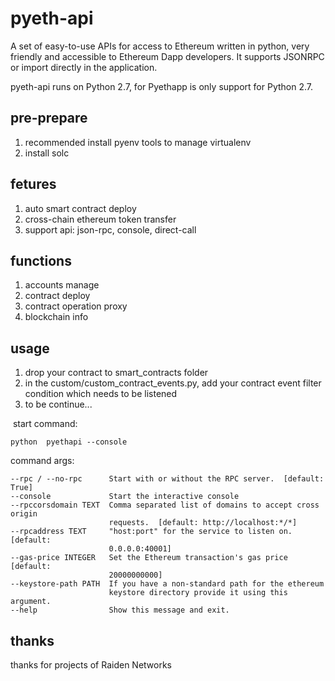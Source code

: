 # pyeth-api
A set of easy-to-use APIs for access to Ethereum written in python, very friendly and accessible to Ethereum Dapp developers. 
It supports JSONRPC or import directly in the application.

pyeth-api runs on Python 2.7, for Pyethapp is only support for Python 2.7.

## pre-prepare
1. recommended install pyenv tools to manage virtualenv
1. install solc

## fetures
1. auto smart contract deploy
1. cross-chain ethereum token transfer
1. support api: json-rpc, console, direct-call


## functions
1. accounts manage
1. contract deploy
1. contract operation proxy
1. blockchain info

## usage
1. drop your contract to smart_contracts folder
1. in the custom/custom_contract_events.py, add your contract event filter condition which needs to be listened 
1. to be continue...

  start command:
  ```
  python  pyethapi --console
  ```
  command args:
  ```
  --rpc / --no-rpc      Start with or without the RPC server.  [default: True]
  --console             Start the interactive console
  --rpccorsdomain TEXT  Comma separated list of domains to accept cross origin
                        requests.  [default: http://localhost:*/*]
  --rpcaddress TEXT     "host:port" for the service to listen on.  [default:
                        0.0.0.0:40001]
  --gas-price INTEGER   Set the Ethereum transaction's gas price  [default:
                        20000000000]
  --keystore-path PATH  If you have a non-standard path for the ethereum
                        keystore directory provide it using this argument.
  --help                Show this message and exit.
  ```

## thanks
thanks for projects of Raiden Networks 

